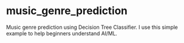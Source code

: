 # music_genre_prediction
Music genre prediction using Decision Tree Classifier.
I use this simple example to help beginners understand AI/ML.
